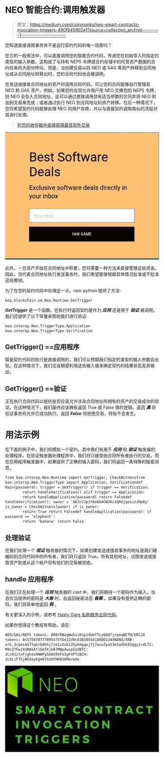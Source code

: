 # NEO 智能合约:调用触发器

> 原文：<https://medium.com/coinmonks/neo-smart-contracts-invocation-triggers-490f945902e1?source=collection_archive---------1----------------------->

您知道直接调用事务并不是运行契约代码的唯一场景吗？

在它的一般用法中，可以直接调用您的智能合约代码，传递您在初始导入时指定的类型的输入参数。这构成了与持有 NEP5 令牌或合约存储中的托管资产数据的合约往来的大部分呼叫。但是，当创建交易以将 NEO 或 GAS 等资产转移到合同地址或从合同地址转移出时，您的合同代码也会被调用。

在发送或接收合同地址的资产时调用合同代码，可让您的合同能够自行管理其 NEO 和 GAS 资产。例如，如果您的合同允许用户用 NEO 交换您的 NEP5 令牌，则 NEO 会存入合同地址。这可以通过直接调用具有适当参数的合同并将 NEO 附加到交易来完成；或者通过执行 NEO 到合同地址的资产转移。在后一种情况下，您将希望契约代码能够处理 NEO 的用户存款，并以与直接契约调用类似的流程对其进行处理。

> [在您的收件箱中直接获得最佳软件交易](https://coincodecap.com/?utm_source=coinmonks)

[![](img/7c0b3dfdcbfea594cc0ae7d4f9bf6fcb.png)](https://coincodecap.com/?utm_source=coinmonks)

此外，一旦资产开始在合同地址中积累，您将需要一种方法来直接管理这些资金。因此，当代表合同地址执行发送事务时，我们希望能够根据具体情况批准或不批准这些撤销。

为了在您的契约代码中处理这一点，neo-python 提供了方法:

```
boa.blockchain.vm.Neo.Runtime.GetTrigger
```

***GetTrigger*** 是一个函数，在执行时返回契约是作为 ***应用*** 还是用于 ***验证*** 被调用。我们还提供了以下常量来帮助我们进行验证:

```
boa.interop.Neo.TriggerType.Application
boa.interop.Neo.TriggerType.Verification
```

## GetTrigger() ==应用程序

智能契约代码的执行是直接调用的，我们可以预期我们指定的类型的输入参数会出现。在这种情况下，我们应该期望利用这些输入值来确定契约的结果状态及其输出。

## GetTrigger() ==验证

正在执行合同代码以提供是否应该允许涉及合同地址所拥有的资产的交易成功的验证。在这种情况下，我们最终应该拥有返回 True 或 False 值的逻辑。返回 ***真*** 将验证事务将允许它成功执行。返回 ***False*** 将拒绝交易，转账不会发生。

# 用法示例

在下面的例子中，我们将模拟一个契约，其中我们有用于 ***应用*** 和 ***验证*** 触发器的处理程序。在验证触发器处理程序中，我们将只接受由合同所有者执行的交易，而在应用程序触发器中，如果提供了正确的输入密码，我们将返回一条特殊的秘密消息。

```
from boa.interop.Neo.Runtime import GetTrigger, CheckWitnessfrom boa.interop.Neo.TriggerType import Application, Verificationdef Main(password): trigger = GetTrigger() if trigger == Verification:
        return handleVerification() elif trigger == Application:
        return handleApplication(password) return Falsedef handleVerification(): owner = 'AK2nJJpJr6o664CWJKi1QRXjqeic2zRp8y' is_owner = CheckWitness(owner) if is_owner:
        return True return Falsedef handleApplication(password): if password == 'elephant':
        return 'banana' return False
```

## 处理验证

在我们处理一个 ***验证*** 触发器的情况下，如果创建发送或接收事务的地址是我们硬编码到合同代码中的所有者，我们将只返回 True。所有其他地址，试图发送或提取资产到或从这个帐户将有他们的交易被拒绝。

## handle 应用程序

在我们正在处理一个 ***应用*** 触发器的 cast 中，我们将期待一个密码作为输入。当且仅当提供的密码是 ***大象*** 时，会返回秘密消息 ***香蕉*** 。如果没有提供正确的密码，我们将简单地返回 ***假*** 。

有关更深入的示例，请参考 [Hasty Ogre 名称服务合同代码](https://github.com/nickfujita/hasty-ogre-name-service/blob/master/smartContract/hons-ico.py)。

如果你觉得这个教程有帮助，请在:

```
NEO/GAS/NEP5 tokens: AR8rRBxgWw5siKsp1dUmfTLy6QQTjcqoqBETH/ERC20 tokens: 0x575970777095575fDd12d9cD3B105b41D8DD1344NANO/XRB: xrb_3rpmim57tqbrb8hhjfzm1x5uk135yhmgqoj7j7wsufpo53e3ad5k93ggy1cdLTC: M8nZ7FwJXSMAkAfiGmTKjbB7MWpdwsp52dBTC: 3LcA1ztxFjghexRNWPyGXA59VFU3gF4PTzBCH: 1LXLiF7SjWGday6gm61hzbYHKbSAMevwXo
```

![](img/91f2e8a771fcb1f8158aa184c8f8e3c0.png)